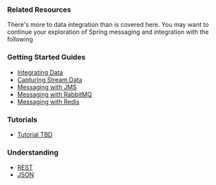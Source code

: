 ### Related Resources

There's more to data integration than is covered here. You may want to continue your exploration of Spring messaging and integration with the following

### Getting Started Guides

* [Integrating Data][gs-integration]
* [Capturing Stream Data][gs-capturing-stream-data]
* [Messaging with JMS][gs-messaging-jms]
* [Messaging with RabbitMQ][gs-messaging-rabbitmq]
* [Messaging with Redis][gs-messaging-redis]

[gs-integration]: /guides/gs/integration/content
[gs-capturing-stream-data]: /guides/gs/capturing-stream-data/content
[gs-messaging-jms]: /guides/gs/messaging-rabbitmq/content
[gs-messaging-rabbitmq]: /guides/gs/messaging-rabbitmq/content
[gs-messaging-redis]: /guides/gs/messaging-redis/content

### Tutorials

* [Tutorial TBD][tut-tbd]

[tut-tbd]: /guides/tutorials/tbd

### Understanding

* [REST][u-rest]
* [JSON][u-json]

[u-rest]: /understanding/rest
[u-json]: /understanding/json